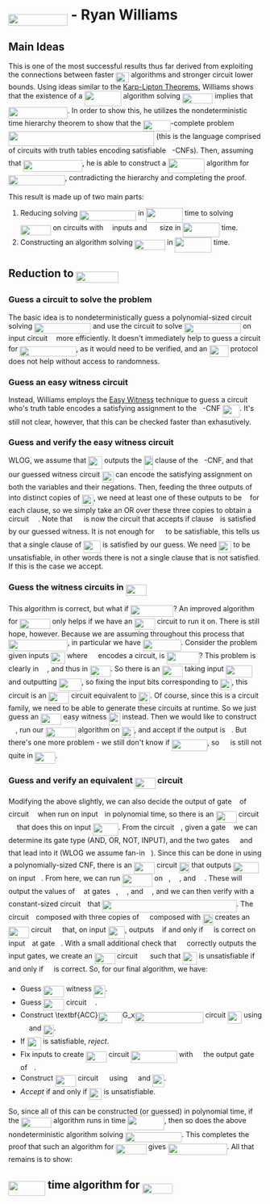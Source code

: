 # <img src="/notes/papers/tex/c464c32159fb6b1c835b3a18e61d617b.svg?invert_in_darkmode&sanitize=true" align=middle width=117.41940374999999pt height=22.831056599999986pt/> - Ryan Williams

## Main Ideas

This is one of the most successful results thus far derived from exploiting the connections between faster <img src="/notes/papers/tex/95d4aeb7638140fd70ba48c1d0a76c2d.svg?invert_in_darkmode&sanitize=true" align=middle width=25.890204449999988pt height=20.09134050000002pt/> algorithms and stronger circuit lower bounds.  Using ideas similar to the [Karp-Lipton Theorems](https://matthewkatzman.github.io/notes/background/karpLipton.html), Williams shows that the existence of a <img src="/notes/papers/tex/580d2dd5f5e10006692ef30c167f899b.svg?invert_in_darkmode&sanitize=true" align=middle width=72.96195554999998pt height=29.190975000000005pt/> algorithm solving <img src="/notes/papers/tex/e7580cf94f7e56cdc50b4caab1ea57d6.svg?invert_in_darkmode&sanitize=true" align=middle width=60.410476499999994pt height=20.09134050000002pt/> implies that <img src="/notes/papers/tex/c464c32159fb6b1c835b3a18e61d617b.svg?invert_in_darkmode&sanitize=true" align=middle width=117.41940374999999pt height=22.831056599999986pt/>.  In order to show this, he utilizes the nondeterministic time hierarchy theorem to show that the <img src="/notes/papers/tex/3262497f78af8a499e76e85f7bdb9422.svg?invert_in_darkmode&sanitize=true" align=middle width=54.42894764999999pt height=22.55708729999998pt/>-complete problem <img src="/notes/papers/tex/6bab82e097333608b39a4f0318a259f0.svg?invert_in_darkmode&sanitize=true" align=middle width=289.35310305pt height=29.190975000000005pt/> (this is the language comprised of circuits with truth tables encoding satisfiable <img src="/notes/papers/tex/5dc642f297e291cfdde8982599601d7e.svg?invert_in_darkmode&sanitize=true" align=middle width=8.219209349999991pt height=21.18721440000001pt/>-CNFs).  Then, assuming that <img src="/notes/papers/tex/94fdaf8e26e648fb2cf841509b689fa2.svg?invert_in_darkmode&sanitize=true" align=middle width=117.41940374999999pt height=22.55708729999998pt/>, he is able to construct a <img src="/notes/papers/tex/e119a75a614a5a9010358e2c22694996.svg?invert_in_darkmode&sanitize=true" align=middle width=72.2355678pt height=28.92981300000002pt/> algorithm for <img src="/notes/papers/tex/c9142515ff708cd84adf6c3fa602afce.svg?invert_in_darkmode&sanitize=true" align=middle width=112.19088374999998pt height=20.09134050000002pt/>, contradicting the hierarchy and completing the proof.

This result is made up of two main parts:

1. Reducing solving <img src="/notes/papers/tex/c9142515ff708cd84adf6c3fa602afce.svg?invert_in_darkmode&sanitize=true" align=middle width=112.19088374999998pt height=20.09134050000002pt/> in <img src="/notes/papers/tex/580d2dd5f5e10006692ef30c167f899b.svg?invert_in_darkmode&sanitize=true" align=middle width=72.96195554999998pt height=29.190975000000005pt/> time to solving <img src="/notes/papers/tex/e7580cf94f7e56cdc50b4caab1ea57d6.svg?invert_in_darkmode&sanitize=true" align=middle width=60.410476499999994pt height=20.09134050000002pt/> on circuits with <img src="/notes/papers/tex/55a049b8f161ae7cfeb0197d75aff967.svg?invert_in_darkmode&sanitize=true" align=middle width=9.86687624999999pt height=14.15524440000002pt/> inputs and <img src="/notes/papers/tex/caffed0f63065b42501fe6d23e50bbf9.svg?invert_in_darkmode&sanitize=true" align=middle width=17.132905349999987pt height=27.91243950000002pt/> size in <img src="/notes/papers/tex/580d2dd5f5e10006692ef30c167f899b.svg?invert_in_darkmode&sanitize=true" align=middle width=72.96195554999998pt height=29.190975000000005pt/> time.
2. Constructing an algorithm solving <img src="/notes/papers/tex/e7580cf94f7e56cdc50b4caab1ea57d6.svg?invert_in_darkmode&sanitize=true" align=middle width=60.410476499999994pt height=20.09134050000002pt/> in <img src="/notes/papers/tex/580d2dd5f5e10006692ef30c167f899b.svg?invert_in_darkmode&sanitize=true" align=middle width=72.96195554999998pt height=29.190975000000005pt/> time.

## Reduction to <img src="/notes/papers/tex/a80f5ecaa8042cd91d0c3c3d8c2a99b0.svg?invert_in_darkmode&sanitize=true" align=middle width=83.74385084999999pt height=22.55708729999998pt/>

### Guess a circuit to solve the problem

The basic idea is to nondeterministically guess a polynomial-sized circuit solving <img src="/notes/papers/tex/c9142515ff708cd84adf6c3fa602afce.svg?invert_in_darkmode&sanitize=true" align=middle width=112.19088374999998pt height=20.09134050000002pt/> and use the circuit to solve <img src="/notes/papers/tex/c9142515ff708cd84adf6c3fa602afce.svg?invert_in_darkmode&sanitize=true" align=middle width=112.19088374999998pt height=20.09134050000002pt/> on input circuit <img src="/notes/papers/tex/332cc365a4987aacce0ead01b8bdcc0b.svg?invert_in_darkmode&sanitize=true" align=middle width=9.39498779999999pt height=14.15524440000002pt/> more efficiently.  It doesn't immediately help to guess a circuit for <img src="/notes/papers/tex/c9142515ff708cd84adf6c3fa602afce.svg?invert_in_darkmode&sanitize=true" align=middle width=112.19088374999998pt height=20.09134050000002pt/>, as it would need to be verified, and an <img src="/notes/papers/tex/44ef1114da486eb37eea5ad4706dcb1a.svg?invert_in_darkmode&sanitize=true" align=middle width=38.03635109999999pt height=22.55708729999998pt/> protocol does not help without access to randomness.

### Guess an easy witness circuit

Instead, Williams employs the [Easy Witness](https://matthewkatzman.github.io/notes/papers/easyWitness.html) technique to guess a circuit who's truth table encodes a satisfying assignment to the <img src="/notes/papers/tex/5dc642f297e291cfdde8982599601d7e.svg?invert_in_darkmode&sanitize=true" align=middle width=8.219209349999991pt height=21.18721440000001pt/>-CNF <img src="/notes/papers/tex/083da1124b81d709f20f2575ae9138c3.svg?invert_in_darkmode&sanitize=true" align=middle width=34.06973294999999pt height=24.65753399999998pt/>.  It's still not clear, however, that this can be checked faster than exhasutively.

### Guess and verify the easy witness circuit

WLOG, we assume that <img src="/notes/papers/tex/8d41ab09ae7be76584ba0a0206c3aaae.svg?invert_in_darkmode&sanitize=true" align=middle width=27.843647699999988pt height=24.65753399999998pt/> outputs the <img src="/notes/papers/tex/2816079e0c533ee8a8148e5215141fe3.svg?invert_in_darkmode&sanitize=true" align=middle width=18.06055514999999pt height=27.91243950000002pt/> clause of the <img src="/notes/papers/tex/5dc642f297e291cfdde8982599601d7e.svg?invert_in_darkmode&sanitize=true" align=middle width=8.219209349999991pt height=21.18721440000001pt/>-CNF, and that our guessed witness circuit <img src="/notes/papers/tex/829155081bfc81fe0e227bcb9d85f0ec.svg?invert_in_darkmode&sanitize=true" align=middle width=22.979505449999987pt height=22.465723500000017pt/> can encode the satisfying assignment on both the variables and their negations.  Then, feeding the three outputs of <img src="/notes/papers/tex/332cc365a4987aacce0ead01b8bdcc0b.svg?invert_in_darkmode&sanitize=true" align=middle width=9.39498779999999pt height=14.15524440000002pt/> into distinct copies of <img src="/notes/papers/tex/829155081bfc81fe0e227bcb9d85f0ec.svg?invert_in_darkmode&sanitize=true" align=middle width=22.979505449999987pt height=22.465723500000017pt/>, we need at least one of these outputs to be <img src="/notes/papers/tex/034d0a6be0424bffe9a6e7ac9236c0f5.svg?invert_in_darkmode&sanitize=true" align=middle width=8.219209349999991pt height=21.18721440000001pt/> for each clause, so we simply take an OR over these three copies to obtain a circuit <img src="/notes/papers/tex/78ec2b7008296ce0561cf83393cb746d.svg?invert_in_darkmode&sanitize=true" align=middle width=14.06623184999999pt height=22.465723500000017pt/>.  Note that <img src="/notes/papers/tex/78ec2b7008296ce0561cf83393cb746d.svg?invert_in_darkmode&sanitize=true" align=middle width=14.06623184999999pt height=22.465723500000017pt/> is now the circuit that accepts if clause <img src="/notes/papers/tex/77a3b857d53fb44e33b53e4c8b68351a.svg?invert_in_darkmode&sanitize=true" align=middle width=5.663225699999989pt height=21.68300969999999pt/> is satisfied by our guessed witness.  It is not enough for <img src="/notes/papers/tex/78ec2b7008296ce0561cf83393cb746d.svg?invert_in_darkmode&sanitize=true" align=middle width=14.06623184999999pt height=22.465723500000017pt/> to be satisfiable, this tells us that a single clause of <img src="/notes/papers/tex/083da1124b81d709f20f2575ae9138c3.svg?invert_in_darkmode&sanitize=true" align=middle width=34.06973294999999pt height=24.65753399999998pt/> is satisfied by our guess.  We need <img src="/notes/papers/tex/b87e77f2609be78cb2c53d79f3503c69.svg?invert_in_darkmode&sanitize=true" align=middle width=25.02517214999999pt height=22.465723500000017pt/> to be unsatisfiable, in other words there is not a single clause that is not satisfied.  If this is the case we accept.

### Guess the witness circuits in <img src="/notes/papers/tex/28eff24ac0d17d1a919fe192b1b915f7.svg?invert_in_darkmode&sanitize=true" align=middle width=41.072846099999985pt height=22.55708729999998pt/>

This algorithm is correct, but what if <img src="/notes/papers/tex/a17cf7a047e98b90d06031b49d9b3654.svg?invert_in_darkmode&sanitize=true" align=middle width=84.96538379999998pt height=22.831056599999986pt/>?  An improved algorithm for <img src="/notes/papers/tex/e7580cf94f7e56cdc50b4caab1ea57d6.svg?invert_in_darkmode&sanitize=true" align=middle width=60.410476499999994pt height=20.09134050000002pt/> only helps if we have an <img src="/notes/papers/tex/28eff24ac0d17d1a919fe192b1b915f7.svg?invert_in_darkmode&sanitize=true" align=middle width=41.072846099999985pt height=22.55708729999998pt/> circuit to run it on.  There is still hope, however.  Because we are assuming throughout this process that <img src="/notes/papers/tex/94fdaf8e26e648fb2cf841509b689fa2.svg?invert_in_darkmode&sanitize=true" align=middle width=117.41940374999999pt height=22.55708729999998pt/>, in particular we have <img src="/notes/papers/tex/ee60ed589a44cddcdae677571b9630b6.svg?invert_in_darkmode&sanitize=true" align=middle width=75.91278089999999pt height=22.55708729999998pt/>.  Consider the problem given inputs <img src="/notes/papers/tex/916f0679823642ab7562419206bfad75.svg?invert_in_darkmode&sanitize=true" align=middle width=27.966501749999992pt height=22.465723500000017pt/> where <img src="/notes/papers/tex/9b325b9e31e85137d1de765f43c0f8bc.svg?invert_in_darkmode&sanitize=true" align=middle width=12.92464304999999pt height=22.465723500000017pt/> encodes a circuit, is <img src="/notes/papers/tex/f4272b724bec57f9e86ef14d41800725.svg?invert_in_darkmode&sanitize=true" align=middle width=64.49611739999999pt height=24.65753399999998pt/>?  This problem is clearly in <img src="/notes/papers/tex/a4cf30090cf9c69b2183d5a7e2b9e77c.svg?invert_in_darkmode&sanitize=true" align=middle width=12.92230829999999pt height=22.55708729999998pt/>, and thus in <img src="/notes/papers/tex/28eff24ac0d17d1a919fe192b1b915f7.svg?invert_in_darkmode&sanitize=true" align=middle width=41.072846099999985pt height=22.55708729999998pt/>.  So there is an <img src="/notes/papers/tex/28eff24ac0d17d1a919fe192b1b915f7.svg?invert_in_darkmode&sanitize=true" align=middle width=41.072846099999985pt height=22.55708729999998pt/> taking input <img src="/notes/papers/tex/d685be28f5dbcb008288cbc1f5d54d45.svg?invert_in_darkmode&sanitize=true" align=middle width=52.54192019999999pt height=24.65753399999998pt/> and outputting <img src="/notes/papers/tex/9cfa87d83204231f2cfadae5dc6a7189.svg?invert_in_darkmode&sanitize=true" align=middle width=45.236040299999985pt height=24.65753399999998pt/>, so fixing the input bits corresponding to <img src="/notes/papers/tex/829155081bfc81fe0e227bcb9d85f0ec.svg?invert_in_darkmode&sanitize=true" align=middle width=22.979505449999987pt height=22.465723500000017pt/>, this circuit is an <img src="/notes/papers/tex/28eff24ac0d17d1a919fe192b1b915f7.svg?invert_in_darkmode&sanitize=true" align=middle width=41.072846099999985pt height=22.55708729999998pt/> circuit equivalent to <img src="/notes/papers/tex/829155081bfc81fe0e227bcb9d85f0ec.svg?invert_in_darkmode&sanitize=true" align=middle width=22.979505449999987pt height=22.465723500000017pt/>.  Of course, since this is a circuit family, we need to be able to generate these circuits at runtime.  So we just guess an <img src="/notes/papers/tex/28eff24ac0d17d1a919fe192b1b915f7.svg?invert_in_darkmode&sanitize=true" align=middle width=41.072846099999985pt height=22.55708729999998pt/> easy witness <img src="/notes/papers/tex/55de7c977d70e96604c7d89b724a45b7.svg?invert_in_darkmode&sanitize=true" align=middle width=22.979505449999987pt height=24.7161288pt/> instead.  Then we would like to construct <img src="/notes/papers/tex/78ec2b7008296ce0561cf83393cb746d.svg?invert_in_darkmode&sanitize=true" align=middle width=14.06623184999999pt height=22.465723500000017pt/>, run our <img src="/notes/papers/tex/e7580cf94f7e56cdc50b4caab1ea57d6.svg?invert_in_darkmode&sanitize=true" align=middle width=60.410476499999994pt height=20.09134050000002pt/> algorithm on <img src="/notes/papers/tex/b87e77f2609be78cb2c53d79f3503c69.svg?invert_in_darkmode&sanitize=true" align=middle width=25.02517214999999pt height=22.465723500000017pt/>, and accept if the output is <img src="/notes/papers/tex/29632a9bf827ce0200454dd32fc3be82.svg?invert_in_darkmode&sanitize=true" align=middle width=8.219209349999991pt height=21.18721440000001pt/>.  But there's one more problem - we still don't know if <img src="/notes/papers/tex/1a240769adc85674d782acc6491a3513.svg?invert_in_darkmode&sanitize=true" align=middle width=70.55897144999999pt height=22.55708729999998pt/>, so <img src="/notes/papers/tex/78ec2b7008296ce0561cf83393cb746d.svg?invert_in_darkmode&sanitize=true" align=middle width=14.06623184999999pt height=22.465723500000017pt/> is still not quite in <img src="/notes/papers/tex/28eff24ac0d17d1a919fe192b1b915f7.svg?invert_in_darkmode&sanitize=true" align=middle width=41.072846099999985pt height=22.55708729999998pt/>.

### Guess and verify an equivalent <img src="/notes/papers/tex/28eff24ac0d17d1a919fe192b1b915f7.svg?invert_in_darkmode&sanitize=true" align=middle width=41.072846099999985pt height=22.55708729999998pt/> circuit

Modifying the above slightly, we can also decide the output of gate <img src="/notes/papers/tex/36b5afebdba34564d884d347484ac0c7.svg?invert_in_darkmode&sanitize=true" align=middle width=7.710416999999989pt height=21.68300969999999pt/> of circuit <img src="/notes/papers/tex/332cc365a4987aacce0ead01b8bdcc0b.svg?invert_in_darkmode&sanitize=true" align=middle width=9.39498779999999pt height=14.15524440000002pt/> when run on input <img src="/notes/papers/tex/77a3b857d53fb44e33b53e4c8b68351a.svg?invert_in_darkmode&sanitize=true" align=middle width=5.663225699999989pt height=21.68300969999999pt/> in polynomial time, so there is an <img src="/notes/papers/tex/28eff24ac0d17d1a919fe192b1b915f7.svg?invert_in_darkmode&sanitize=true" align=middle width=41.072846099999985pt height=22.55708729999998pt/> circuit <img src="/notes/papers/tex/9b325b9e31e85137d1de765f43c0f8bc.svg?invert_in_darkmode&sanitize=true" align=middle width=12.92464304999999pt height=22.465723500000017pt/> that does this on input <img src="/notes/papers/tex/6200347a9c5582b076159123cf7e83cb.svg?invert_in_darkmode&sanitize=true" align=middle width=50.165831099999984pt height=24.65753399999998pt/>.  From the circuit <img src="/notes/papers/tex/332cc365a4987aacce0ead01b8bdcc0b.svg?invert_in_darkmode&sanitize=true" align=middle width=9.39498779999999pt height=14.15524440000002pt/>, given a gate <img src="/notes/papers/tex/36b5afebdba34564d884d347484ac0c7.svg?invert_in_darkmode&sanitize=true" align=middle width=7.710416999999989pt height=21.68300969999999pt/> we can determine its gate type (AND, OR, NOT, INPUT), and the two gates <img src="/notes/papers/tex/82b58c8d1599d08c33130ebcf4a2e7c8.svg?invert_in_darkmode&sanitize=true" align=middle width=13.321977899999991pt height=21.68300969999999pt/> and <img src="/notes/papers/tex/981454b94267c6f3c7c16130c91dcac6.svg?invert_in_darkmode&sanitize=true" align=middle width=13.321977899999991pt height=21.68300969999999pt/> that lead into it (WLOG we assume fan-in <img src="/notes/papers/tex/76c5792347bb90ef71cfbace628572cf.svg?invert_in_darkmode&sanitize=true" align=middle width=8.219209349999991pt height=21.18721440000001pt/>).  Since this can be done in using a polynomially-sized CNF, there is an <img src="/notes/papers/tex/28eff24ac0d17d1a919fe192b1b915f7.svg?invert_in_darkmode&sanitize=true" align=middle width=41.072846099999985pt height=22.55708729999998pt/> circuit <img src="/notes/papers/tex/3dd6c1a0a138e7b0c517ea2dc27c04aa.svg?invert_in_darkmode&sanitize=true" align=middle width=20.37901634999999pt height=22.465723500000017pt/> that outputs <img src="/notes/papers/tex/d8fd565ded9585dd13b3f2206f32705d.svg?invert_in_darkmode&sanitize=true" align=middle width=50.50799324999999pt height=21.68300969999999pt/> on input <img src="/notes/papers/tex/36b5afebdba34564d884d347484ac0c7.svg?invert_in_darkmode&sanitize=true" align=middle width=7.710416999999989pt height=21.68300969999999pt/>.  From here, we can run <img src="/notes/papers/tex/b8bf9417178a721385d0e4524acf8700.svg?invert_in_darkmode&sanitize=true" align=middle width=59.94627539999999pt height=24.65753399999998pt/> on <img src="/notes/papers/tex/36b5afebdba34564d884d347484ac0c7.svg?invert_in_darkmode&sanitize=true" align=middle width=7.710416999999989pt height=21.68300969999999pt/>, <img src="/notes/papers/tex/82b58c8d1599d08c33130ebcf4a2e7c8.svg?invert_in_darkmode&sanitize=true" align=middle width=13.321977899999991pt height=21.68300969999999pt/>, and <img src="/notes/papers/tex/981454b94267c6f3c7c16130c91dcac6.svg?invert_in_darkmode&sanitize=true" align=middle width=13.321977899999991pt height=21.68300969999999pt/>.  These will output the values of <img src="/notes/papers/tex/332cc365a4987aacce0ead01b8bdcc0b.svg?invert_in_darkmode&sanitize=true" align=middle width=9.39498779999999pt height=14.15524440000002pt/> at gates <img src="/notes/papers/tex/36b5afebdba34564d884d347484ac0c7.svg?invert_in_darkmode&sanitize=true" align=middle width=7.710416999999989pt height=21.68300969999999pt/>, <img src="/notes/papers/tex/82b58c8d1599d08c33130ebcf4a2e7c8.svg?invert_in_darkmode&sanitize=true" align=middle width=13.321977899999991pt height=21.68300969999999pt/>, and <img src="/notes/papers/tex/981454b94267c6f3c7c16130c91dcac6.svg?invert_in_darkmode&sanitize=true" align=middle width=13.321977899999991pt height=21.68300969999999pt/>, and we can then verify with a constant-sized circuit <img src="/notes/papers/tex/4f4f4e395762a3af4575de74c019ebb5.svg?invert_in_darkmode&sanitize=true" align=middle width=5.936097749999991pt height=20.221802699999984pt/> that <img src="/notes/papers/tex/4e9d08ae71ae59acb54e0d1c29f1d485.svg?invert_in_darkmode&sanitize=true" align=middle width=266.275845pt height=24.65753399999998pt/>.  The circuit <img src="/notes/papers/tex/4f4f4e395762a3af4575de74c019ebb5.svg?invert_in_darkmode&sanitize=true" align=middle width=5.936097749999991pt height=20.221802699999984pt/> composed with three copies of <img src="/notes/papers/tex/9b325b9e31e85137d1de765f43c0f8bc.svg?invert_in_darkmode&sanitize=true" align=middle width=12.92464304999999pt height=22.465723500000017pt/> composed with <img src="/notes/papers/tex/3dd6c1a0a138e7b0c517ea2dc27c04aa.svg?invert_in_darkmode&sanitize=true" align=middle width=20.37901634999999pt height=22.465723500000017pt/> creates an <img src="/notes/papers/tex/28eff24ac0d17d1a919fe192b1b915f7.svg?invert_in_darkmode&sanitize=true" align=middle width=41.072846099999985pt height=22.55708729999998pt/> circuit <img src="/notes/papers/tex/84df98c65d88c6adf15d4645ffa25e47.svg?invert_in_darkmode&sanitize=true" align=middle width=13.08219659999999pt height=22.465723500000017pt/> that, on input <img src="/notes/papers/tex/aa20264597f5a63b51587e0581c48f2c.svg?invert_in_darkmode&sanitize=true" align=middle width=33.46496009999999pt height=24.65753399999998pt/>, outputs <img src="/notes/papers/tex/034d0a6be0424bffe9a6e7ac9236c0f5.svg?invert_in_darkmode&sanitize=true" align=middle width=8.219209349999991pt height=21.18721440000001pt/> if and only if <img src="/notes/papers/tex/9b325b9e31e85137d1de765f43c0f8bc.svg?invert_in_darkmode&sanitize=true" align=middle width=12.92464304999999pt height=22.465723500000017pt/> is correct on input <img src="/notes/papers/tex/77a3b857d53fb44e33b53e4c8b68351a.svg?invert_in_darkmode&sanitize=true" align=middle width=5.663225699999989pt height=21.68300969999999pt/> at gate <img src="/notes/papers/tex/36b5afebdba34564d884d347484ac0c7.svg?invert_in_darkmode&sanitize=true" align=middle width=7.710416999999989pt height=21.68300969999999pt/>.  With a small additional check that <img src="/notes/papers/tex/9b325b9e31e85137d1de765f43c0f8bc.svg?invert_in_darkmode&sanitize=true" align=middle width=12.92464304999999pt height=22.465723500000017pt/> correctly outputs the input gates, we create an <img src="/notes/papers/tex/28eff24ac0d17d1a919fe192b1b915f7.svg?invert_in_darkmode&sanitize=true" align=middle width=41.072846099999985pt height=22.55708729999998pt/> circuit <img src="/notes/papers/tex/7f081d1835e90a8884079517a9963dde.svg?invert_in_darkmode&sanitize=true" align=middle width=16.87213934999999pt height=24.7161288pt/> such that <img src="/notes/papers/tex/ad4298abad6b90607defe7a428bba415.svg?invert_in_darkmode&sanitize=true" align=middle width=27.83107964999999pt height=24.7161288pt/> is unsatisfiable if and only if <img src="/notes/papers/tex/9b325b9e31e85137d1de765f43c0f8bc.svg?invert_in_darkmode&sanitize=true" align=middle width=12.92464304999999pt height=22.465723500000017pt/> is correct.  So, for our final algorithm, we have:

* Guess <img src="/notes/papers/tex/28eff24ac0d17d1a919fe192b1b915f7.svg?invert_in_darkmode&sanitize=true" align=middle width=41.072846099999985pt height=22.55708729999998pt/> witness <img src="/notes/papers/tex/55de7c977d70e96604c7d89b724a45b7.svg?invert_in_darkmode&sanitize=true" align=middle width=22.979505449999987pt height=24.7161288pt/>.
* Guess <img src="/notes/papers/tex/28eff24ac0d17d1a919fe192b1b915f7.svg?invert_in_darkmode&sanitize=true" align=middle width=41.072846099999985pt height=22.55708729999998pt/> circuit <img src="/notes/papers/tex/9b325b9e31e85137d1de765f43c0f8bc.svg?invert_in_darkmode&sanitize=true" align=middle width=12.92464304999999pt height=22.465723500000017pt/>.
* Construct \textbf{ACC}<img src="/notes/papers/tex/f2322bc460d394715c2f61322a466434.svg?invert_in_darkmode&sanitize=true" align=middle width=48.77338619999999pt height=21.68300969999999pt/>G_x<img src="/notes/papers/tex/fdc68a80b6ed82ef277186d93c5b4d5b.svg?invert_in_darkmode&sanitize=true" align=middle width=135.89830815pt height=22.55708729999998pt/> circuit <img src="/notes/papers/tex/ad4298abad6b90607defe7a428bba415.svg?invert_in_darkmode&sanitize=true" align=middle width=27.83107964999999pt height=24.7161288pt/> using <img src="/notes/papers/tex/9b325b9e31e85137d1de765f43c0f8bc.svg?invert_in_darkmode&sanitize=true" align=middle width=12.92464304999999pt height=22.465723500000017pt/> and <img src="/notes/papers/tex/3dd6c1a0a138e7b0c517ea2dc27c04aa.svg?invert_in_darkmode&sanitize=true" align=middle width=20.37901634999999pt height=22.465723500000017pt/>.
* If <img src="/notes/papers/tex/ad4298abad6b90607defe7a428bba415.svg?invert_in_darkmode&sanitize=true" align=middle width=27.83107964999999pt height=24.7161288pt/> is satisfiable, *reject*.
* Fix inputs to create <img src="/notes/papers/tex/28eff24ac0d17d1a919fe192b1b915f7.svg?invert_in_darkmode&sanitize=true" align=middle width=41.072846099999985pt height=22.55708729999998pt/> circuit <img src="/notes/papers/tex/23cf0bdaec5f1835d3634e2964b11932.svg?invert_in_darkmode&sanitize=true" align=middle width=91.07861729999999pt height=24.7161288pt/> with <img src="/notes/papers/tex/57b114de2466e9d3f996b2c31d5d4bb1.svg?invert_in_darkmode&sanitize=true" align=middle width=12.97380149999999pt height=21.68300969999999pt/> the output gate of <img src="/notes/papers/tex/332cc365a4987aacce0ead01b8bdcc0b.svg?invert_in_darkmode&sanitize=true" align=middle width=9.39498779999999pt height=14.15524440000002pt/>.
* Construct <img src="/notes/papers/tex/28eff24ac0d17d1a919fe192b1b915f7.svg?invert_in_darkmode&sanitize=true" align=middle width=41.072846099999985pt height=22.55708729999998pt/> circuit <img src="/notes/papers/tex/78ec2b7008296ce0561cf83393cb746d.svg?invert_in_darkmode&sanitize=true" align=middle width=14.06623184999999pt height=22.465723500000017pt/> using <img src="/notes/papers/tex/aca94dc4280088e4b15ee4be41751fd0.svg?invert_in_darkmode&sanitize=true" align=middle width=13.18495034999999pt height=24.7161288pt/> and <img src="/notes/papers/tex/55de7c977d70e96604c7d89b724a45b7.svg?invert_in_darkmode&sanitize=true" align=middle width=22.979505449999987pt height=24.7161288pt/>.
* *Accept* if and only if <img src="/notes/papers/tex/b87e77f2609be78cb2c53d79f3503c69.svg?invert_in_darkmode&sanitize=true" align=middle width=25.02517214999999pt height=22.465723500000017pt/> is unsatisfiable.

So, since all of this can be constructed (or guessed) in polynomial time, if the <img src="/notes/papers/tex/e7580cf94f7e56cdc50b4caab1ea57d6.svg?invert_in_darkmode&sanitize=true" align=middle width=60.410476499999994pt height=20.09134050000002pt/> algorithm runs in time <img src="/notes/papers/tex/580d2dd5f5e10006692ef30c167f899b.svg?invert_in_darkmode&sanitize=true" align=middle width=72.96195554999998pt height=29.190975000000005pt/>, then so does the above nondeterministic algorithm solving <img src="/notes/papers/tex/c9142515ff708cd84adf6c3fa602afce.svg?invert_in_darkmode&sanitize=true" align=middle width=112.19088374999998pt height=20.09134050000002pt/>.  This completes the proof that such an algorithm for <img src="/notes/papers/tex/e7580cf94f7e56cdc50b4caab1ea57d6.svg?invert_in_darkmode&sanitize=true" align=middle width=60.410476499999994pt height=20.09134050000002pt/> gives <img src="/notes/papers/tex/c464c32159fb6b1c835b3a18e61d617b.svg?invert_in_darkmode&sanitize=true" align=middle width=117.41940374999999pt height=22.831056599999986pt/>.  All that remains is to show:

## <img src="/notes/papers/tex/580d2dd5f5e10006692ef30c167f899b.svg?invert_in_darkmode&sanitize=true" align=middle width=72.96195554999998pt height=29.190975000000005pt/> time algorithm for <img src="/notes/papers/tex/e7580cf94f7e56cdc50b4caab1ea57d6.svg?invert_in_darkmode&sanitize=true" align=middle width=60.410476499999994pt height=20.09134050000002pt/>

